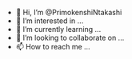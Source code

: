 - 👋 Hi, I’m @PrimokenshiNtakashi
- 👀 I’m interested in ...
- 🌱 I’m currently learning ...
- 💞️ I’m looking to collaborate on ...
- 📫 How to reach me ...

<!---
PrimokenshiNtakashi/PrimokenshiNtakashi is a ✨ special ✨ repository because its `README.md` (this file) appears on your GitHub profile.
You can click the Preview link to take a look at your changes.
--->
